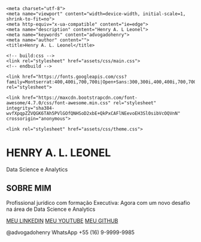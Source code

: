 <html lang="en">
  <head>
	
    <meta charset="utf-8">
    <meta name="viewport" content="width=device-width, initial-scale=1, shrink-to-fit=no">
    <meta http-equiv="x-ua-compatible" content="ie=edge">
    <meta name="description" content="Henry A. L Leonel">
    <meta name="keywords" content="advogadohenry">
    <meta name="author" content="">
    <title>Henry A. L. Leonel</title>
   <!--  <link rel="shortcut icon" href="assets/img/favicon.ico"> -->

    <!-- build:css -->
    <link rel="stylesheet" href="assets/css/main.css">
    <!-- endbuild -->
    
    <link href="https://fonts.googleapis.com/css?family=Montserrat:400,400i,700,700i|Open+Sans:300,300i,400,400i,700,700i" rel="stylesheet">
      
    <link href="https://maxcdn.bootstrapcdn.com/font-awesome/4.7.0/css/font-awesome.min.css" rel="stylesheet" integrity="sha384-wvfXpqpZZVQGK6TAh5PVlGOfQNHSoD2xbE+QkPxCAFlNEevoEH3Sl0sibVcOQVnN" crossorigin="anonymous">
      
    <link rel="stylesheet" href="assets/css/theme.css">
      
  </head>

  <body>      
    
<!-- Intro -->
<div class="intro">
<div class="intro-body">
	<div class="container">
		<div class="row justify-content-center">
			<div class="col-md-8">
				<h1 class="brand-heading">HENRY A. L. LEONEL</h1>
				<p class="intro-text">
					<!-- ADVOGADO - CONSULTOR - INVESTIDOR -->
					         Data Science e Analytics
				</p>
				<a href="#pageid" class="btn btn-circle page-scroll">
				<i class="fa fa-angle-double-down animated"></i>
				</a>
			</div>
		</div>
	</div>
</div>
</div>
      
<!-- About -->
<section id="pageid">
<div class="container content-section text-center">
	<div class="row justify-content-center">		
		<div class="col-md-8">
            <h2 class="d-block">SOBRE MIM</h2>
			<p>
				Profissional jurídico com formação Executiva: Agora com um novo desafio na área de Data Science e Analytics
			</p>
			<p>
				<a href="https://www.linkedin.com/in/advogadohenry/" target="_blank" class="btnghost"><i class="fa fa-linkedin"></i> MEU LINKEDIN</a>
				<a href="https://www.youtube.com/user/advogadohenry/" target="_blank" class="btnghost"><i class="fa fa-youtube"></i> MEU YOUTUBE</a>
				<a href="https://github.com/999999985" target="_blank" class="btnghost"><i class="fa fa-github"></i> MEU GITHUB</a>
			</p>
		</div>
	</div>
</div>
</section>
            
<!-- inject:partials/footer.html -->
<footer>
<div class="container text-center">
    <p class="credits">
		@advogadohenry
    WhatsApp +55 (16) 9-9999-9985
    </p>
</div>
</footer>

<script src="assets/js/theme.js"></script>

</body>

</html>
